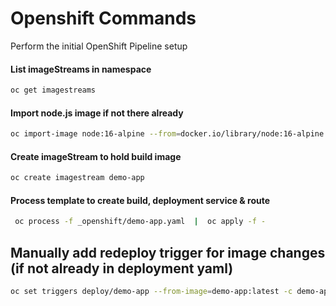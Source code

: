 # Openshift Commands

Perform the initial OpenShift Pipeline setup

#### List imageStreams in namespace
```bash
oc get imagestreams
```

#### Import node.js image if not there already
```bash
oc import-image node:16-alpine --from=docker.io/library/node:16-alpine --confirm
```

#### Create imageStream to hold build image
```bash
oc create imagestream demo-app
```

#### Process template to create build, deployment service & route
```bash
 oc process -f _openshift/demo-app.yaml  |  oc apply -f -
 ```

## Manually add redeploy trigger for image changes (if not already  in deployment yaml)
```bash
oc set triggers deploy/demo-app --from-image=demo-app:latest -c demo-app
```
